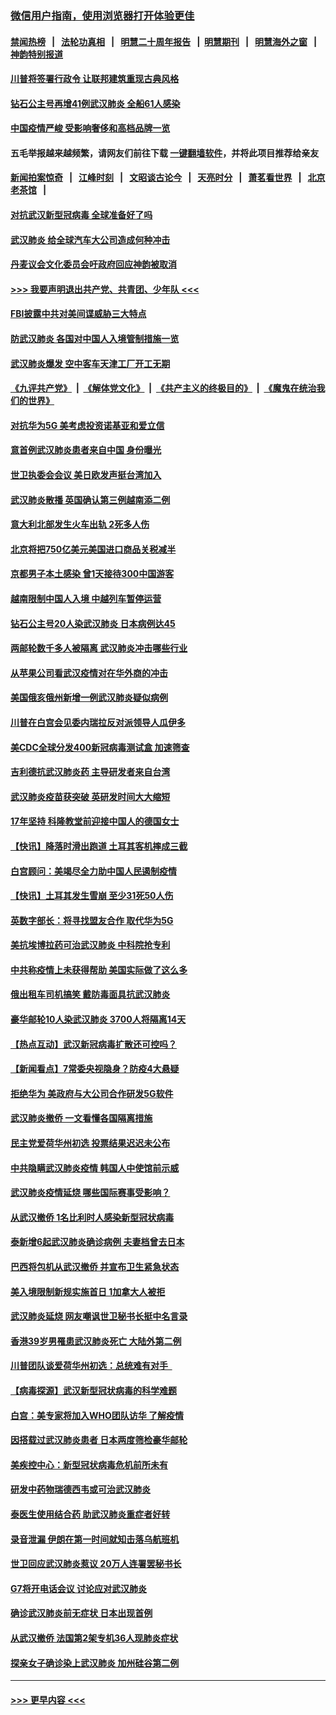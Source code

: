 ### [微信用户指南，使用浏览器打开体验更佳](https://github.com/gfw-breaker/banned-news1/blob/master/indexes/wechat-guide.md?t=0)
#### [禁闻热榜](热点新闻.md?t=0)  &nbsp;&nbsp;|&nbsp;&nbsp; [法轮功真相](https://github.com/gfw-breaker/truth/blob/master/README.md?t=0) &nbsp;&nbsp;|&nbsp;&nbsp; [明慧二十周年报告](https://github.com/gfw-breaker/mh-reports/blob/master/README.md?t=0) &nbsp;&nbsp;|&nbsp;&nbsp;[明慧期刊](https://github.com/gfw-breaker/mh-qikan) &nbsp;&nbsp;|&nbsp;&nbsp; [明慧海外之窗](https://github.com/gfw-breaker/mh-news/blob/master/README.md?t=0) &nbsp;&nbsp;|&nbsp;&nbsp; [神韵特别报道](https://github.com/gfw-breaker/mh-news/blob/master/shenyun.md?t=0)
#### [川普将签署行政令 让联邦建筑重现古典风格](../pages/nsc418/n11850654.md?t=02071333) 
#### [钻石公主号再增41例武汉肺炎 全船61人感染](../pages/nsc418/n11850401.md?t=02071333) 
#### [中国疫情严峻 受影响奢侈和高档品牌一览](../pages/nsc418/n11850319.md?t=02071333) 
#### 五毛举报越来越频繁，请网友们前往下载 [一键翻墙软件](https://github.com/gfw-breaker/ssr-accounts)，并将此项目推荐给亲友
#### [新闻拍案惊奇](https://github.com/gfw-breaker/banned-news1/blob/master/pages/link4.md) &nbsp;&nbsp;|&nbsp;&nbsp; [江峰时刻](https://github.com/gfw-breaker/banned-news1/blob/master/pages/link4.md) &nbsp;&nbsp;|&nbsp;&nbsp; [文昭谈古论今](https://github.com/gfw-breaker/banned-news1/blob/master/pages/link4.md) &nbsp;&nbsp;|&nbsp;&nbsp; [天亮时分](https://github.com/gfw-breaker/banned-news1/blob/master/pages/link4.md) &nbsp;&nbsp;|&nbsp;&nbsp; [萧茗看世界](https://github.com/gfw-breaker/banned-news1/blob/master/pages/link4.md) &nbsp;&nbsp;|&nbsp;&nbsp; [北京老茶馆](https://github.com/gfw-breaker/banned-news1/blob/master/pages/link4.md) &nbsp;&nbsp;|&nbsp;&nbsp; 
#### [对抗武汉新型冠病毒 全球准备好了吗](../pages/nsc418/n11850142.md?t=02071333) 
#### [武汉肺炎 给全球汽车大公司造成何种冲击](../pages/nsc418/n11850056.md?t=02071333) 
#### [丹麦议会文化委员会吁政府回应神韵被取消](../pages/nsc418/n11849312.md?t=02071333) 
#### [>>> 我要声明退出共产党、共青团、少年队 <<<](https://github.com/begood0513/goodnews/blob/master/quit/letter.md) 
#### [FBI披露中共对美间谍威胁三大特点](../pages/nsc418/n11849700.md?t=02071333) 
#### [防武汉肺炎 各国对中国人入境管制措施一览](../pages/nsc418/n11838726.md?t=02071333) 
#### [武汉肺炎爆发 空中客车天津工厂开工无期](../pages/nsc418/n11849634.md?t=02071333) 
#### [《九评共产党》](https://github.com/begood0513/9ping.md/blob/master/README.md) &nbsp;|&nbsp; [《解体党文化》](../../../../jtdwh.md/blob/master/README.md)  &nbsp;|&nbsp; [《共产主义的终极目的》](../../../../gczydzjmd.md/blob/master/README.md) &nbsp;|&nbsp; [《魔鬼在统治我们的世界》](../../../../mgztzwmdsj.md/blob/master/README.md) 
#### [对抗华为5G 美考虑投资诺基亚和爱立信](../pages/nsc418/n11849510.md?t=02071333) 
#### [意首例武汉肺炎患者来自中国 身份曝光](../pages/nsc418/n11849454.md?t=02071333) 
#### [世卫执委会会议 美日欧发声挺台湾加入](../pages/nsc418/n11849433.md?t=02071333) 
#### [武汉肺炎散播 英国确认第三例越南添二例](../pages/nsc418/n11849439.md?t=02071333) 
#### [意大利北部发生火车出轨 2死多人伤](../pages/nsc418/n11848999.md?t=02071333) 
#### [北京将把750亿美元美国进口商品关税减半](../pages/nsc418/n11848896.md?t=02071333) 
#### [京都男子本土感染 曾1天接待300中国游客](../pages/nsc418/n11848641.md?t=02071333) 
#### [越南限制中国人入境 中越列车暂停运营](../pages/nsc418/n11847844.md?t=02071333) 
#### [钻石公主号20人染武汉肺炎 日本病例达45](../pages/nsc418/n11847823.md?t=02071333) 
#### [两邮轮数千多人被隔离 武汉肺炎冲击哪些行业](../pages/nsc418/n11847456.md?t=02071333) 
#### [从苹果公司看武汉疫情对在华外商的冲击](../pages/nsc418/n11847586.md?t=02071333) 
#### [美国俄亥俄州新增一例武汉肺炎疑似病例](../pages/nsc418/n11847714.md?t=02071333) 
#### [川普在白宫会见委内瑞拉反对派领导人瓜伊多](../pages/nsc418/n11847391.md?t=02071333) 
#### [美CDC全球分发400新冠病毒测试盒 加速筛查](../pages/nsc418/n11847260.md?t=02071333) 
#### [吉利德抗武汉肺炎药 主导研发者来自台湾](../pages/nsc418/n11847064.md?t=02071333) 
#### [武汉肺炎疫苗获突破 英研发时间大大缩短](../pages/nsc418/n11846915.md?t=02071333) 
#### [17年坚持 科隆教堂前迎接中国人的德国女士](../pages/nsc418/n11846781.md?t=02071333) 
#### [【快讯】降落时滑出跑道 土耳其客机摔成三截](../pages/nsc418/n11847021.md?t=02071333) 
#### [白宫顾问：美竭尽全力助中国人民遏制疫情](../pages/nsc418/n11846756.md?t=02071333) 
#### [【快讯】土耳其发生雪崩 至少31死50人伤](../pages/nsc418/n11846680.md?t=02071333) 
#### [英数字部长：将寻找盟友合作 取代华为5G](../pages/nsc418/n11846485.md?t=02071333) 
#### [美抗埃博拉药可治武汉肺炎 中科院抢专利](../pages/nsc418/n11846409.md?t=02071333) 
#### [中共称疫情上未获得帮助 美国实际做了这么多](../pages/nsc418/n11846008.md?t=02071333) 
#### [俄出租车司机搞笑 戴防毒面具抗武汉肺炎](../pages/nsc418/n11845703.md?t=02071333) 
#### [豪华邮轮10人染武汉肺炎 3700人将隔离14天](../pages/nsc418/n11845543.md?t=02071333) 
#### [【热点互动】武汉新冠病毒扩散还可控吗？](../pages/nsc418/n11844750.md?t=02071333) 
#### [【新闻看点】7常委央视隐身？防疫4大悬疑](../pages/nsc418/n11844611.md?t=02071333) 
#### [拒绝华为 美政府与大公司合作研发5G软件](../pages/nsc418/n11844625.md?t=02071333) 
#### [武汉肺炎撤侨 一文看懂各国隔离措施](../pages/nsc418/n11844216.md?t=02071333) 
#### [民主党爱荷华州初选 投票结果迟迟未公布](../pages/nsc418/n11844207.md?t=02071333) 
#### [中共隐瞒武汉肺炎疫情 韩国人中使馆前示威](../pages/nsc418/n11844084.md?t=02071333) 
#### [武汉肺炎疫情延烧 哪些国际赛事受影响？](../pages/nsc418/n11843958.md?t=02071333) 
#### [从武汉撤侨 1名比利时人感染新型冠状病毒](../pages/nsc418/n11843977.md?t=02071333) 
#### [泰新增6起武汉肺炎确诊病例 夫妻档曾去日本](../pages/nsc418/n11843900.md?t=02071333) 
#### [巴西将包机从武汉撤侨 并宣布卫生紧急状态](../pages/nsc418/n11843418.md?t=02071333) 
#### [美入境限制新规实施首日 1加拿大人被拒](../pages/nsc418/n11843058.md?t=02071333) 
#### [武汉肺炎延烧 网友嘲讽世卫秘书长挺中名言录](../pages/nsc418/n11843056.md?t=02071333) 
#### [香港39岁男罹患武汉肺炎死亡 大陆外第二例](../pages/nsc418/n11843026.md?t=02071333) 
#### [川普团队谈爱荷华州初选：总统难有对手  ](../pages/nsc418/n11842867.md?t=02071333) 
#### [【病毒探源】武汉新型冠状病毒的科学难题](../pages/nsc418/n11842176.md?t=02071333) 
#### [白宫：美专家将加入WHO团队访华 了解疫情](../pages/nsc418/n11842198.md?t=02071333) 
#### [因搭载过武汉肺炎患者 日本两度筛检豪华邮轮](../pages/nsc418/n11842447.md?t=02071333) 
#### [美疾控中心：新型冠状病毒危机前所未有](../pages/nsc418/n11842406.md?t=02071333) 
#### [研发中药物瑞德西韦或可治武汉肺炎](../pages/nsc418/n11842100.md?t=02071333) 
#### [泰医生使用结合药 助武汉肺炎重症者好转](../pages/nsc418/n11842096.md?t=02071333) 
#### [录音泄漏 伊朗在第一时间就知击落乌航班机](../pages/nsc418/n11842002.md?t=02071333) 
#### [世卫回应武汉肺炎惹议 20万人连署罢秘书长](../pages/nsc418/n11841664.md?t=02071333) 
#### [G7将开电话会议 讨论应对武汉肺炎](../pages/nsc418/n11841658.md?t=02071333) 
#### [确诊武汉肺炎前无症状 日本出现首例](../pages/nsc418/n11841567.md?t=02071333) 
#### [从武汉撤侨 法国第2架专机36人现肺炎症状](../pages/nsc418/n11841382.md?t=02071333) 
#### [探亲女子确诊染上武汉肺炎 加州硅谷第二例](../pages/nsc418/n11839784.md?t=02071333) 

----
#### [ >>> 更早内容 <<< ](../indexes/nsc418-earlier.md)
